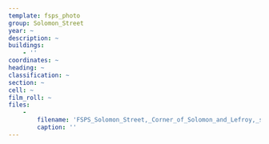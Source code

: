 ```yaml
---
template: fsps_photo
group: Solomon_Street
year: ~
description: ~
buildings:
    - ''
coordinates: ~
heading: ~
classification: ~
section: ~
cell: ~
film_roll: ~
files:
    -
        filename: 'FSPS_Solomon_Street,_Corner_of_Solomon_and_Lefroy,_side_of_22_Lefroy,_18-14-79.png'
        caption: ''
---
```

